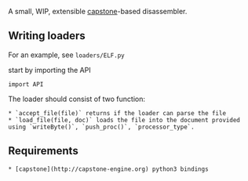 A small, WIP, extensible [capstone](http://capstone-engine.org)-based disassembler.

Writing loaders
--------------

For an example, see `loaders/ELF.py`

start by importing the API

	import API

The loader should consist of two function:

	* `accept_file(file)` returns if the loader can parse the file
	* `load_file(file, doc)` loads the file into the document provided using `writeByte()`, `push_proc()`, `processor_type`.


Requirements
------------

	* [capstone](http://capstone-engine.org) python3 bindings
